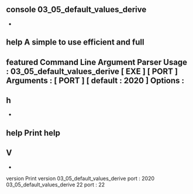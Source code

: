 console
03_05_default_values_derive
-
-
help
A
simple
to
use
efficient
and
full
-
featured
Command
Line
Argument
Parser
Usage
:
03_05_default_values_derive
[
EXE
]
[
PORT
]
Arguments
:
[
PORT
]
[
default
:
2020
]
Options
:
-
h
-
-
help
Print
help
-
V
-
-
version
Print
version
03_05_default_values_derive
port
:
2020
03_05_default_values_derive
22
port
:
22
